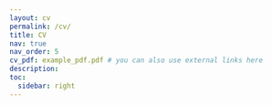 ```yaml
---
layout: cv
permalink: /cv/
title: CV
nav: true
nav_order: 5
cv_pdf: example_pdf.pdf # you can also use external links here
description:
toc:
  sidebar: right
---
```

